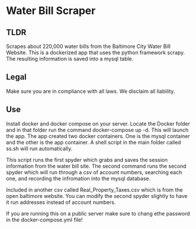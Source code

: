 # Water Bill Scraper

## TLDR
Scrapes about 220,000 water bills from the Baltimore City Water Bill Website. This is a dockerized app that uses the python framework scrapy. The resulting information is saved into a mysql table.

## Legal
 Make sure you are in compliance with all laws. We disclaim all liability. 

## Use
Install docker and docker compose on your server. Locate the Docker folder and in that folder run the command docker-compose up -d. This will launch the app. The app created two docker containers. One is the mysql container and the other is the app container. A shell script in the main folder called ss.sh will run automatically. 

This script runs the first spyder which grabs and saves the session information from the water bill site. The second command runs the second spyder which will run through a csv of account numbers, searching each one, and recording the infromation into the mysql database. 

Included in another csv called Real_Property_Taxes.csv which is from the open baltimore website. You can modify the second spyder slightly to have it run addresses instead of account numbers.

If you are running this on a public server make sure to chang ethe password in the docker-compose.yml file!